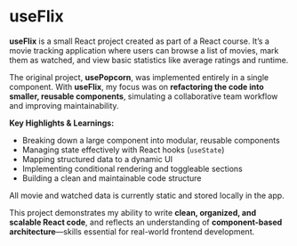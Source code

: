 # useFlix

**useFlix** is a small React project created as part of a React course. It’s a movie tracking application where users can browse a list of movies, mark them as watched, and view basic statistics like average ratings and runtime.

The original project, **usePopcorn**, was implemented entirely in a single component. With **useFlix**, my focus was on **refactoring the code into smaller, reusable components**, simulating a collaborative team workflow and improving maintainability.

**Key Highlights & Learnings:**

- Breaking down a large component into modular, reusable components
- Managing state effectively with React hooks (`useState`)
- Mapping structured data to a dynamic UI
- Implementing conditional rendering and toggleable sections
- Building a clean and maintainable code structure

All movie and watched data is currently static and stored locally in the app.

This project demonstrates my ability to write **clean, organized, and scalable React code**, and reflects an understanding of **component-based architecture**—skills essential for real-world frontend development.

